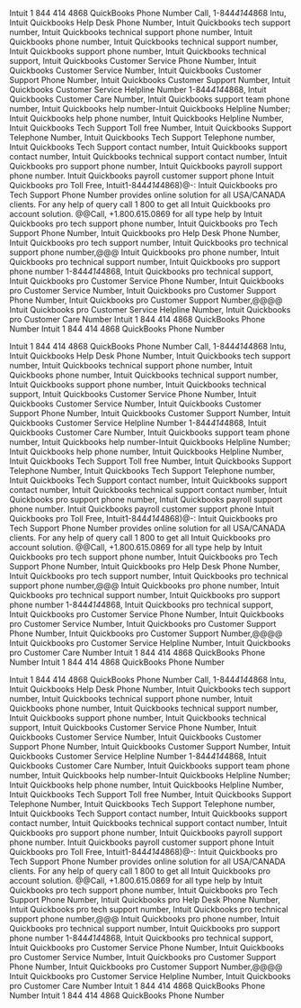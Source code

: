 Intuit 1 844 414 4868 QuickBooks Phone Number
Call, 1-844*414*4868 Intu, Intuit Quickbooks Help Desk Phone Number, Intuit Quickbooks tech support number, Intuit Quickbooks technical support phone number, Intuit Quickbooks phone number, Intuit Quickbooks technical support number, Intuit Quickbooks support phone number, Intuit Quickbooks technical support, Intuit Quickbooks Customer Service Phone Number, Intuit Quickbooks Customer Service Number, Intuit Quickbooks Customer Support Phone Number, Intuit Quickbooks Customer Support Number, Intuit Quickbooks Customer Service Helpline Number 1-844*414*4868, Intuit Quickbooks Customer Care Number, Intuit Quickbooks support team phone number, Intuit Quickbooks help number-Intuit Quickbooks Helpline Number; Intuit Quickbooks help phone number, Intuit Quickbooks Helpline Number, Intuit Quickbooks Tech Support Toll free Number, Intuit Quickbooks Support Telephone Number, Intuit Quickbooks Tech Support Telephone number, Intuit Quickbooks Tech Support contact number, Intuit Quickbooks support contact number, Intuit Quickbooks technical support contact number, Intuit Quickbooks pro support phone number, Intuit Quickbooks payroll support phone number. Intuit Quickbooks payroll customer support phone Intuit Quickbooks pro Toll Free, Intuit1-844*414*4868)@-: Intuit Quickbooks pro Tech Support Phone Number provides online solution for all USA/CANADA clients. For any help of query call 1 800 to get all Intuit Quickbooks pro account solution. @@Call, +1.800.615.0869 for all type help by Intuit Quickbooks pro tech support phone number, Intuit Quickbooks pro Tech Support Phone Number, Intuit Quickbooks pro Help Desk Phone Number, Intuit Quickbooks pro tech support number, Intuit Quickbooks pro technical support phone number,@@@ Intuit Quickbooks pro phone number, Intuit Quickbooks pro technical support number, Intuit Quickbooks pro support phone number 1-844*414*4868, Intuit Quickbooks pro technical support, Intuit Quickbooks pro Customer Service Phone Number, Intuit Quickbooks pro Customer Service Number, Intuit Quickbooks pro Customer Support Phone Number, Intuit Quickbooks pro Customer Support Number,@@@@ Intuit Quickbooks pro Customer Service Helpline Number, Intuit Quickbooks pro Customer Care Number 
Intuit 1 844 414 4868 QuickBooks Phone Number
Intuit 1 844 414 4868 QuickBooks Phone Number

Intuit 1 844 414 4868 QuickBooks Phone Number
Call, 1-844*414*4868 Intu, Intuit Quickbooks Help Desk Phone Number, Intuit Quickbooks tech support number, Intuit Quickbooks technical support phone number, Intuit Quickbooks phone number, Intuit Quickbooks technical support number, Intuit Quickbooks support phone number, Intuit Quickbooks technical support, Intuit Quickbooks Customer Service Phone Number, Intuit Quickbooks Customer Service Number, Intuit Quickbooks Customer Support Phone Number, Intuit Quickbooks Customer Support Number, Intuit Quickbooks Customer Service Helpline Number 1-844*414*4868, Intuit Quickbooks Customer Care Number, Intuit Quickbooks support team phone number, Intuit Quickbooks help number-Intuit Quickbooks Helpline Number; Intuit Quickbooks help phone number, Intuit Quickbooks Helpline Number, Intuit Quickbooks Tech Support Toll free Number, Intuit Quickbooks Support Telephone Number, Intuit Quickbooks Tech Support Telephone number, Intuit Quickbooks Tech Support contact number, Intuit Quickbooks support contact number, Intuit Quickbooks technical support contact number, Intuit Quickbooks pro support phone number, Intuit Quickbooks payroll support phone number. Intuit Quickbooks payroll customer support phone Intuit Quickbooks pro Toll Free, Intuit1-844*414*4868)@-: Intuit Quickbooks pro Tech Support Phone Number provides online solution for all USA/CANADA clients. For any help of query call 1 800 to get all Intuit Quickbooks pro account solution. @@Call, +1.800.615.0869 for all type help by Intuit Quickbooks pro tech support phone number, Intuit Quickbooks pro Tech Support Phone Number, Intuit Quickbooks pro Help Desk Phone Number, Intuit Quickbooks pro tech support number, Intuit Quickbooks pro technical support phone number,@@@ Intuit Quickbooks pro phone number, Intuit Quickbooks pro technical support number, Intuit Quickbooks pro support phone number 1-844*414*4868, Intuit Quickbooks pro technical support, Intuit Quickbooks pro Customer Service Phone Number, Intuit Quickbooks pro Customer Service Number, Intuit Quickbooks pro Customer Support Phone Number, Intuit Quickbooks pro Customer Support Number,@@@@ Intuit Quickbooks pro Customer Service Helpline Number, Intuit Quickbooks pro Customer Care Number 
Intuit 1 844 414 4868 QuickBooks Phone Number
Intuit 1 844 414 4868 QuickBooks Phone Number

Intuit 1 844 414 4868 QuickBooks Phone Number
Call, 1-844*414*4868 Intu, Intuit Quickbooks Help Desk Phone Number, Intuit Quickbooks tech support number, Intuit Quickbooks technical support phone number, Intuit Quickbooks phone number, Intuit Quickbooks technical support number, Intuit Quickbooks support phone number, Intuit Quickbooks technical support, Intuit Quickbooks Customer Service Phone Number, Intuit Quickbooks Customer Service Number, Intuit Quickbooks Customer Support Phone Number, Intuit Quickbooks Customer Support Number, Intuit Quickbooks Customer Service Helpline Number 1-844*414*4868, Intuit Quickbooks Customer Care Number, Intuit Quickbooks support team phone number, Intuit Quickbooks help number-Intuit Quickbooks Helpline Number; Intuit Quickbooks help phone number, Intuit Quickbooks Helpline Number, Intuit Quickbooks Tech Support Toll free Number, Intuit Quickbooks Support Telephone Number, Intuit Quickbooks Tech Support Telephone number, Intuit Quickbooks Tech Support contact number, Intuit Quickbooks support contact number, Intuit Quickbooks technical support contact number, Intuit Quickbooks pro support phone number, Intuit Quickbooks payroll support phone number. Intuit Quickbooks payroll customer support phone Intuit Quickbooks pro Toll Free, Intuit1-844*414*4868)@-: Intuit Quickbooks pro Tech Support Phone Number provides online solution for all USA/CANADA clients. For any help of query call 1 800 to get all Intuit Quickbooks pro account solution. @@Call, +1.800.615.0869 for all type help by Intuit Quickbooks pro tech support phone number, Intuit Quickbooks pro Tech Support Phone Number, Intuit Quickbooks pro Help Desk Phone Number, Intuit Quickbooks pro tech support number, Intuit Quickbooks pro technical support phone number,@@@ Intuit Quickbooks pro phone number, Intuit Quickbooks pro technical support number, Intuit Quickbooks pro support phone number 1-844*414*4868, Intuit Quickbooks pro technical support, Intuit Quickbooks pro Customer Service Phone Number, Intuit Quickbooks pro Customer Service Number, Intuit Quickbooks pro Customer Support Phone Number, Intuit Quickbooks pro Customer Support Number,@@@@ Intuit Quickbooks pro Customer Service Helpline Number, Intuit Quickbooks pro Customer Care Number 
Intuit 1 844 414 4868 QuickBooks Phone Number
Intuit 1 844 414 4868 QuickBooks Phone Number